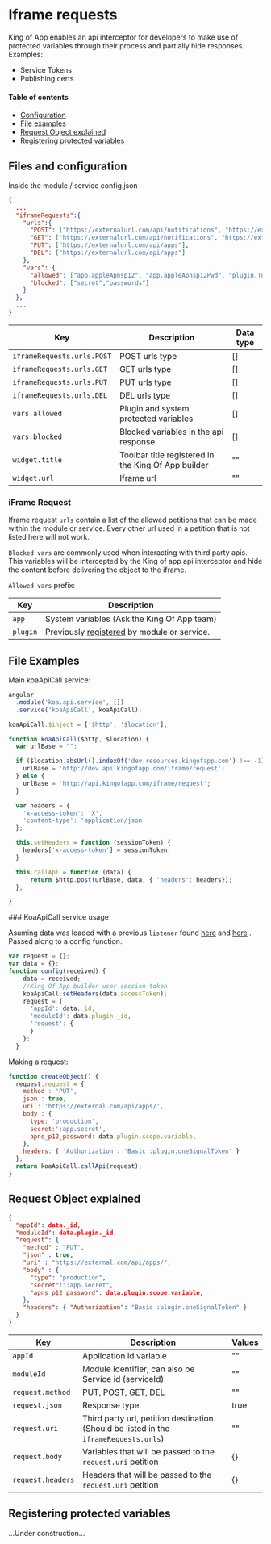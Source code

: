 # Iframe requests

King of App enables an api interceptor for developers to make use of protected variables through their process and partially hide responses. Examples:
* Service Tokens
* Publishing certs

#### Table of contents
* [ Configuration ](#configuration)
* [ File examples ](#file-examples)
* [ Request Object explained ](#request-object-explained)
* [ Registering protected variables ](#registering-protected-variables)

## Files and configuration


Inside the module / service config.json
```json
{
  ...
  "iframeRequests":{
    "urls":{
      "POST": ["https://externalurl.com/api/notifications", "https://externalurl.com/api/apps"],
      "GET": ["https://externalurl.com/api/notifications", "https://externalurl.com/api/apps"],
      "PUT": ["https://externalurl.com/api/apps"],
      "DEL": ["https://externalurl.com/api/apps"]
    },
    "vars": {
      "allowed": ["app.appleApnsp12", "app.appleApnsp12Pwd", "plugin.Token"],
      "blocked": ["secret","passwords"]
    }
  },
  ...
}
```

Key | Description | Data type
----------------|-------------|--------
`iframeRequests.urls.POST` | POST urls type | []
`iframeRequests.urls.GET` | GET urls type | []
`iframeRequests.urls.PUT` | PUT urls type | []
`iframeRequests.urls.DEL` | DEL urls type | []
`vars.allowed` | Plugin and system protected variables | []
`vars.blocked` | Blocked variables in the api response | []
`widget.title` | Toolbar title registered in the King Of App builder | ""
`widget.url` | Iframe url | ""

### iFrame Request
Iframe request `urls` contain a list of the allowed petitions that can be made within the module or service. Every other url used in a petition that is not listed here will not work.

`Blocked vars` are commonly used when interacting with third party apis. This variables will be intercepted by the King of app api interceptor and hide the content before delivering the object to the iframe.

`Allowed vars` prefix:

Key | Description
----------------|-------------
`app` | System variables (Ask the King Of App team)
`plugin` | Previously [registered](#registering-protected-variables) by module or service.

## File Examples

Main koaApiCall service:

```javascript
angular
  .module('koa.api.service', [])
  .service('koaApiCall', koaApiCall);

koaApiCall.$inject = ['$http', '$location'];

function koaApiCall($http, $location) {
  var urlBase = "";

  if ($location.absUrl().indexOf('dev.resources.kingofapp.com') !== -1) {
    urlBase = 'http://dev.api.kingofapp.com/iframe/request';
  } else {
    urlBase = 'http://api.kingofapp.com/iframe/request';
  }

  var headers = {
    'x-access-token': 'X',
    'content-type': 'application/json'
  };

  this.setHeaders = function (sessionToken) {
    headers['x-access-token'] = sessionToken;
  }

  this.callApi = function (data) {
      return $http.post(urlBase, data, { 'headers': headers});
  };

}
```

### KoaApiCall service usage


Asuming data was loaded with a previous `listener` found [here](https://github.com/KingofApp/docs/tree/master/modules/adminWidget#interacting-with-data) and [here](https://github.com/KingofApp/docs/tree/master/modules/autoconfig#interacting-with-data) . Passed along to a config function.

```javascript
var request = {};
var data = {};
function config(received) {
    data = received;
    //King Of App builder user session token
    koaApiCall.setHeaders(data.accessToken);
    request = {
      'appId': data._id,
      'moduleId': data.plugin._id,
      'request': {
      }
    };
  }
```

Making a request:
```javascript
function createObject() {
  request.request = {
    method : 'PUT',
    json : true,
    uri : 'https://external.com/api/apps/',
    body : {
      type: 'production',
      secret:':app.secret',
      apns_p12_password: data.plugin.scope.variable,
    },
    headers: { 'Authorization': 'Basic :plugin.oneSignalToken' }
  };
  return koaApiCall.callApi(request);
}
```

## Request Object explained
```json
{
  "appId": data._id,
  "moduleId": data.plugin._id,
  "request": {
    "method" : "PUT",
    "json" : true,
    "uri" : "https://external.com/api/apps/",
    "body" : {
      "type": "production",
      "secret":":app.secret",
      "apns_p12_password": data.plugin.scope.variable,
    },
    "headers": { "Authorization": "Basic :plugin.oneSignalToken" }
  }
}
```

Key | Description | Values
----------------|-------------|--------
`appId` | Application id variable | ""
`moduleId` | Module identifier, can also be Service id (serviceId)| ""
`request.method` | PUT, POST, GET, DEL | ""
`request.json` | Response type | true
`request.uri` | Third party url, petition destination. (Should be listed in the `iframeRequests.urls`) | ""
`request.body` | Variables that will be passed to the `request.uri` petition  | {}
`request.headers` | Headers that will be passed to the `request.uri` petition | {}


## Registering protected variables
...Under construction...
